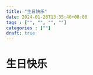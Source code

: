 ```yaml
---
title: "生日快乐"
date: 2024-01-26T13:35:40+08:00
tags : ["", "", "", ""]
categories : [""]
draft: true
---
```


# 生日快乐